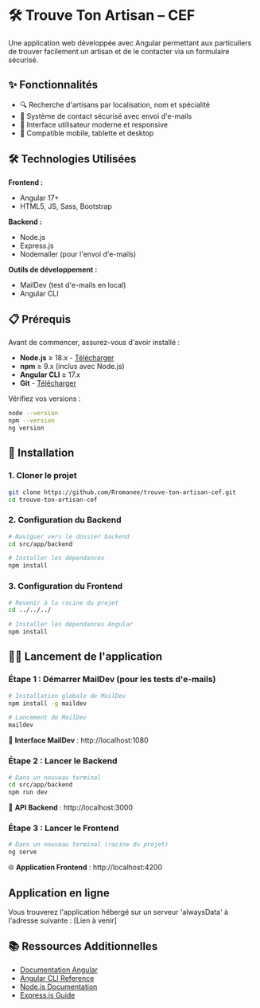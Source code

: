 # 🛠️ Trouve Ton Artisan – CEF

Une application web développée avec Angular permettant aux particuliers de trouver facilement un artisan et de le contacter via un formulaire sécurisé.

## ✨ Fonctionnalités

- 🔍 Recherche d'artisans par localisation, nom et spécialité
- 📧 Système de contact sécurisé avec envoi d'e-mails
- 🎨 Interface utilisateur moderne et responsive
- 📱 Compatible mobile, tablette et desktop

## 🛠️ Technologies Utilisées

**Frontend :**
- Angular 17+
- HTML5, JS, Sass, Bootstrap

**Backend :**
- Node.js
- Express.js
- Nodemailer (pour l'envoi d'e-mails)

**Outils de développement :**
- MailDev (test d'e-mails en local)
- Angular CLI

## 📋 Prérequis

Avant de commencer, assurez-vous d'avoir installé :

- **Node.js** ≥ 18.x - [Télécharger](https://nodejs.org/)
- **npm** ≥ 9.x (inclus avec Node.js)
- **Angular CLI** ≥ 17.x
- **Git** - [Télécharger](https://git-scm.com/)

Vérifiez vos versions :
```bash
node --version
npm --version
ng version
```

## 🚀 Installation

### 1. Cloner le projet

```bash
git clone https://github.com/Rromanee/trouve-ton-artisan-cef.git
cd trouve-ton-artisan-cef
```

### 2. Configuration du Backend

```bash
# Naviguer vers le dossier backend
cd src/app/backend

# Installer les dépendances
npm install
```

### 3. Configuration du Frontend

```bash
# Revenir à la racine du projet
cd ../../../

# Installer les dépendances Angular
npm install
```

## 🏃‍♂️ Lancement de l'application

### Étape 1 : Démarrer MailDev (pour les tests d'e-mails)

```bash
# Installation globale de MailDev
npm install -g maildev

# Lancement de MailDev
maildev
```

📧 **Interface MailDev** : http://localhost:1080

### Étape 2 : Lancer le Backend

```bash
# Dans un nouveau terminal
cd src/app/backend
npm run dev
```

🔧 **API Backend** : http://localhost:3000

### Étape 3 : Lancer le Frontend

```bash
# Dans un nouveau terminal (racine du projet)
ng serve
```

🌐 **Application Frontend** : http://localhost:4200

## Application en ligne

Vous trouverez l'application hébergé sur un serveur 'alwaysData' à l'adresse suivante : [Lien à venir]


## 📚 Ressources Additionnelles

- [Documentation Angular](https://angular.dev/)
- [Angular CLI Reference](https://angular.dev/tools/cli)
- [Node.js Documentation](https://nodejs.org/docs/)
- [Express.js Guide](https://expressjs.com/)